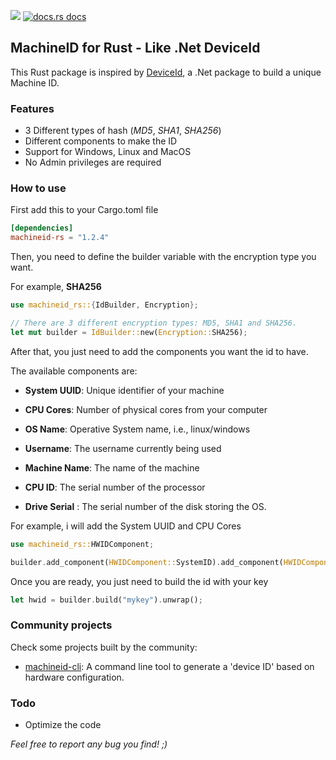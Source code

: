<a href="https://crates.io/crates/machineid-rs"><img src="https://img.shields.io/crates/v/machineid-rs?style=for-the-badge&logo=rust&color=orange" /></a>
<a href="https://docs.rs/machineid-rs/latest/machineid_rs/">
    <img src="https://img.shields.io/badge/docs-latest-blue.svg?style=for-the-badge&logo=rust&color=blue"
      alt="docs.rs docs" />
</a>

## MachineID for Rust - Like .Net DeviceId

This Rust package is inspired by [DeviceId](https://github.com/MatthewKing/DeviceId), a .Net package to build a unique Machine ID.

### Features

- 3 Different types of hash (*MD5*, *SHA1*, *SHA256*)
- Different components to make the ID
- Support for Windows, Linux and MacOS
- No Admin privileges are required

### How to use

First add this to your Cargo.toml file

```toml
[dependencies]
machineid-rs = "1.2.4"
```

Then, you need to define the builder variable with the encryption type you want.

For example, **SHA256**
```rust
use machineid_rs::{IdBuilder, Encryption};

// There are 3 different encryption types: MD5, SHA1 and SHA256.
let mut builder = IdBuilder::new(Encryption::SHA256);
```

After that, you just need to add the components you want the id to have.

The available components are:

- **System UUID**: Unique identifier of your machine
  
- **CPU Cores**: Number of physical cores from your computer
  
- **OS Name**: Operative System name, i.e., linux/windows
  
- **Username**: The username currently being used
  
- **Machine Name**: The name of the machine
  
- **CPU ID**: The serial number of the processor
  
- **Drive Serial** : The serial number of the disk storing the OS.
  
For example, i will add the System UUID and CPU Cores
```rust
use machineid_rs::HWIDComponent;

builder.add_component(HWIDComponent::SystemID).add_component(HWIDComponent::CPUCores);
```

Once you are ready, you just need to build the id with your key

```rust
let hwid = builder.build("mykey").unwrap();
```

### Community projects

Check some projects built by the community:
- [machineid-cli](https://github.com/patrickelectric/machineid-cli): A command line tool to generate a 'device ID' based on hardware configuration.

### Todo

- Optimize the code
  
*Feel free to report any bug you find! ;)*
